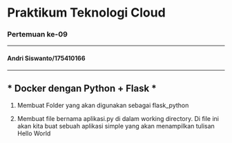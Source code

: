 # Praktikum Teknologi Cloud
### Pertemuan ke-09
------------------------
#### Andri Siswanto/175410166
------------------------
## * Docker dengan Python + Flask *


1. Membuat Folder yang akan digunakan sebagai  flask_python

2. Membuat file bernama aplikasi.py di dalam working directory. Di file ini akan kita buat sebuah aplikasi simple yang akan menampilkan    tulisan Hello World

